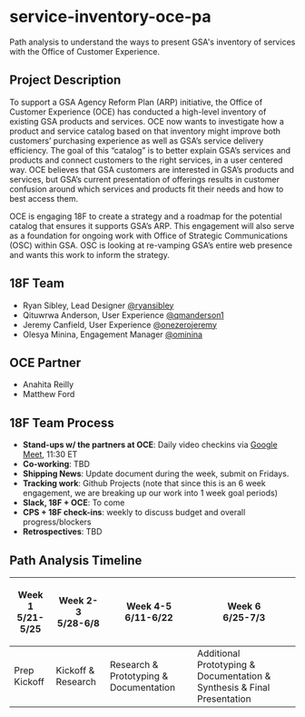 # service-inventory-oce-pa
Path analysis to understand the ways to present GSA's inventory of services with the Office of Customer Experience. 

## Project Description

To support a GSA Agency Reform Plan (ARP) initiative, the Office of Customer Experience (OCE) has conducted a high-level inventory of existing GSA products and services. OCE now wants to investigate how a product and service catalog based on that inventory might improve both customers’ purchasing experience as well as GSA’s service delivery efficiency. The goal of this “catalog” is to better explain GSA’s services and products and connect customers to the right services, in a user centered way. OCE believes that GSA customers are interested in GSA’s products and services, but GSA’s current presentation of offerings results in customer confusion around which services and products fit their needs and how to best access them. 

OCE is engaging 18F to create a strategy and a roadmap for the potential catalog that ensures it supports GSA’s ARP.  This engagement will also serve as a foundation for ongoing work with Office of Strategic Communications (OSC) within GSA. OSC is looking at re-vamping GSA’s entire web presence and wants this work to inform the strategy. 

## 18F Team

- Ryan Sibley, Lead Designer [@ryansibley](https://github.com/RyanSibley)
- Qituwrwa Anderson, User Experience [@qmanderson1](https://github.com/qmanderson1)
- Jeremy Canfield, User Experience [@onezerojeremy](https://github.com/onezerojeremy)
- Olesya Minina, Engagement Manager [@ominina](https://github.com/ominina)

## OCE Partner
- Anahita Reilly
- Matthew Ford

## 18F Team Process

- **Stand-ups w/ the partners at OCE**: Daily video checkins via [Google Meet](https://meet.google.com/xyi-imdc-uop?authuser=1&hs=122),  11:30 ET
- **Co-working**: TBD
- **Shipping News**: Update document during the week, submit on Fridays. 
- **Tracking work**: Github Projects (note that since this is an 6 week engagement, we are breaking up our work into 1 week goal periods) 
- **Slack, 18F + OCE**: To come
- **CPS + 18F check-ins**: weekly to discuss budget and overall progress/blockers
- **Retrospectives**: TBD


## Path Analysis Timeline

| <p align=center> Week 1 <br> 5/21-5/25 </p> | <p align=center> Week 2-3 <br> 5/28-6/8 </p> | <p align=center> Week 4-5 <br> 6/11-6/22 </p> | <p align=center> Week 6 <br> 6/25-7/3 </p> |
| ------ | -------- | -------- | -------- |
| Prep Kickoff | Kickoff & Research | Research & Prototyping & Documentation | Additional Prototyping & Documentation & Synthesis & Final Presentation |


